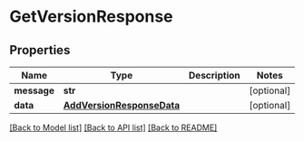 # GetVersionResponse

## Properties
Name | Type | Description | Notes
------------ | ------------- | ------------- | -------------
**message** | **str** |  | [optional] 
**data** | [**AddVersionResponseData**](AddVersionResponseData.md) |  | [optional] 

[[Back to Model list]](../README.md#documentation-for-models) [[Back to API list]](../README.md#documentation-for-api-endpoints) [[Back to README]](../README.md)


